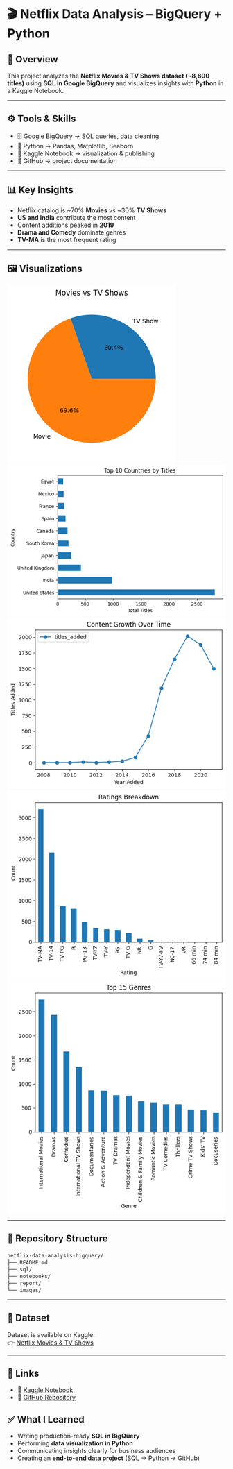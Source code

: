 # 🎬 Netflix Data Analysis – BigQuery + Python

## 📌 Overview
This project analyzes the **Netflix Movies & TV Shows dataset (~8,800 titles)** using **SQL in Google BigQuery** and visualizes insights with **Python** in a Kaggle Notebook.

---

## ⚙️ Tools & Skills
- 🗄️ Google BigQuery → SQL queries, data cleaning
- 🐍 Python → Pandas, Matplotlib, Seaborn
- 📓 Kaggle Notebook → visualization & publishing
- 📝 GitHub → project documentation

---

## 📊 Key Insights
- Netflix catalog is ~70% **Movies** vs ~30% **TV Shows**
- **US and India** contribute the most content
- Content additions peaked in **2019**
- **Drama and Comedy** dominate genres
- **TV-MA** is the most frequent rating

---


## 🖼️ Visualizations
![Movies vs TV Shows](images/movies_vs_tv.png)  
![Top Countries](images/top_countries.png)  
![Content Growth Over Time](images/growth.png)  
![Ratings Breakdown](images/ratings.png)  
![Top Genres](images/genres.png) 


---


## 📂 Repository Structure
```
netflix-data-analysis-bigquery/
├── README.md
├── sql/
├── notebooks/
├── report/
└── images/
```

---

## 📂 Dataset
Dataset is available on Kaggle:  
👉 [Netflix Movies & TV Shows](https://www.kaggle.com/datasets/shivamb/netflix-shows)

---

## 🔗 Links
- 📓 [Kaggle Notebook](https://www.kaggle.com/code/narasimhakasu/netflix-data-analysis-bigquery-python)
- 📁 [GitHub Repository](https://github.com/narasimhakasu/netflix-data-analysis-bigquery)


## ✅ What I Learned
- Writing production-ready **SQL in BigQuery**
- Performing **data visualization in Python**
- Communicating insights clearly for business audiences
- Creating an **end-to-end data project** (SQL → Python → GitHub)
